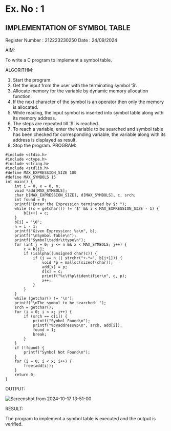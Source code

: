 # Ex. No : 1

## IMPLEMENTATION OF SYMBOL TABLE

Register Number : 212223230250
Date : 24/09/2024

AIM:

To write a C program to implement a symbol table.

ALGORITHM:
1. Start the program.
2. Get the input from the user with the terminating symbol ‘$’.
3. Allocate memory for the variable by dynamic memory allocation function.
4. If the next character of the symbol is an operator then only the memory is allocated.
5. While reading, the input symbol is inserted into symbol table along with its memory address.
6. The steps are repeated till ‘$’ is reached.
7. To reach a variable, enter the variable to be searched and symbol table has been checked for corresponding variable, the variable along with its address is displayed as result.
8. Stop the program.
PROGRAM:
```
#include <stdio.h>
#include <ctype.h>
#include <string.h>
#include <stdlib.h>
#define MAX_EXPRESSION_SIZE 100
#define MAX_SYMBOLS 15
int main() {
    int i = 0, x = 0, n;
    void *add[MAX_SYMBOLS];
    char b[MAX_EXPRESSION_SIZE], d[MAX_SYMBOLS], c, srch;
    int found = 0;
    printf("Enter the Expression terminated by $: ");
    while ((c = getchar()) != '$' && i < MAX_EXPRESSION_SIZE - 1) {
        b[i++] = c;
    }
    b[i] = '\0';
    n = i - 1;
    printf("Given Expression: %s\n", b);
    printf("\nSymbol Table\n");
    printf("Symbol\taddr\ttype\n");
    for (int j = 0; j <= n && x < MAX_SYMBOLS; j++) {
        c = b[j];
        if (isalpha((unsigned char)c)) {
            if (j == n || strchr("+-*=", b[j+1])) {
                void *p = malloc(sizeof(char));
                add[x] = p;
                d[x] = c;
                printf("%c\t%p\tidentifier\n", c, p);
                x++;
            }
        }
    }
    while (getchar() != '\n'); 
    printf("\nThe symbol to be searched: ");
    srch = getchar();
    for (i = 0; i < x; i++) {
        if (srch == d[i]) {
            printf("Symbol Found\n");
            printf("%c@address%p\n", srch, add[i]);
            found = 1;
            break;
        }
    }
    if (!found) {
        printf("Symbol Not Found\n");
    }
    for (i = 0; i < x; i++) {
        free(add[i]);
    }
    return 0;
}
```
OUTPUT:

![Screenshot from 2024-10-17 13-51-00](https://github.com/user-attachments/assets/f3930aca-799b-4800-a39a-a3dc02160cfb)

RESULT:

The program to implement a symbol table is executed and the output is verified.
